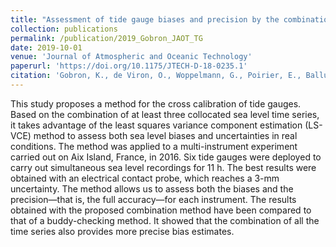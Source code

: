 ```yaml
---
title: "Assessment of tide gauge biases and precision by the combination of multiple collocated time series"
collection: publications
permalink: /publication/2019_Gobron_JAOT_TG
date: 2019-10-01
venue: 'Journal of Atmospheric and Oceanic Technology'
paperurl: 'https://doi.org/10.1175/JTECH-D-18-0235.1'
citation: 'Gobron, K., de Viron, O., Woppelmann, G., Poirier, E., Ballu, V., & Van Camp, M. (2019).&quot;Assessment of Tide Gauge Biases and Precision by the Combination of Multiple Collocated Time Series.&quot; <i>Journal of Atmospheric and Oceanic Technology</i>. 36(10).'
---
```


This study proposes a method for the cross calibration of tide gauges. Based on the combination of at least three collocated sea level time series, it takes advantage of the least squares variance component estimation (LS-VCE) method to assess both sea level biases and uncertainties in real conditions. The method was applied to a multi-instrument experiment carried out on Aix Island, France, in 2016. Six tide gauges were deployed to carry out simultaneous sea level recordings for 11 h. The best results were obtained with an electrical contact probe, which reaches a 3-mm uncertainty. The method allows us to assess both the biases and the precision—that is, the full accuracy—for each instrument. The results obtained with the proposed combination method have been compared to that of a buddy-checking method. It showed that the combination of all the time series also provides more precise bias estimates.